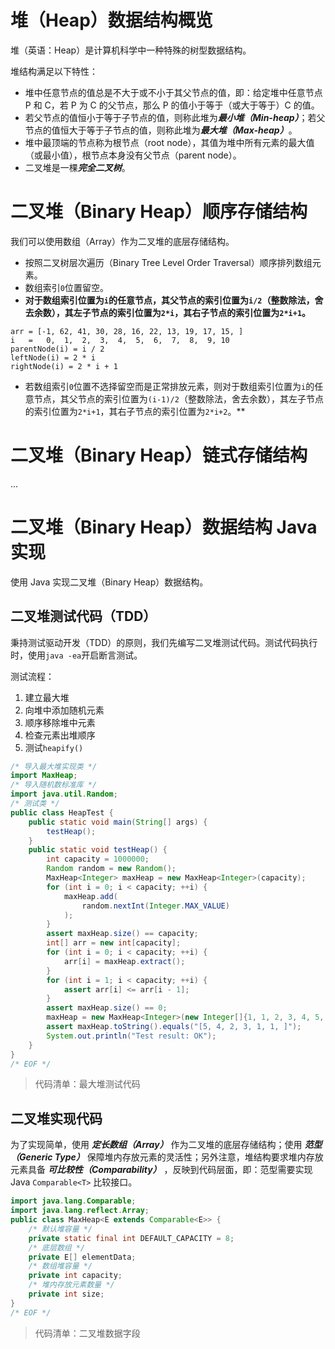 # 堆（Heap）数据结构概览

堆（英语：Heap）是计算机科学中一种特殊的树型数据结构。

堆结构满足以下特性：

- 堆中任意节点的值总是不大于或不小于其父节点的值，即：给定堆中任意节点 P 和 C，若 P 为 C 的父节点，那么 P 的值小于等于（或大于等于）C 的值。
- 若父节点的值恒小于等于子节点的值，则称此堆为***最小堆（Min-heap）***；若父节点的值恒大于等于子节点的值，则称此堆为***最大堆（Max-heap）***。
- 堆中最顶端的节点称为根节点（root node），其值为堆中所有元素的最大值（或最小值），根节点本身没有父节点（parent node）。
- 二叉堆是一棵***完全二叉树***。

# 二叉堆（Binary Heap）顺序存储结构

我们可以使用数组（Array）作为二叉堆的底层存储结构。

- 按照二叉树层次遍历（Binary Tree Level Order Traversal）顺序排列数组元素。
- 数组索引`0`位置留空。
- **对于数组索引位置为`i`的任意节点，其父节点的索引位置为`i/2`（整数除法，舍去余数），其左子节点的索引位置为`2*i`，其右子节点的索引位置为`2*i+1`。**
```plain
arr = [-1, 62, 41, 30, 28, 16, 22, 13, 19, 17, 15, ]
i   =   0,  1,  2,  3,  4,  5,  6,  7,  8,  9, 10
parentNode(i) = i / 2
leftNode(i) = 2 * i
rightNode(i) = 2 * i + 1
```
- 若数组索引`0`位置不选择留空而是正常排放元素，则对于数组索引位置为`i`的任意节点，其父节点的索引位置为`(i-1)/2`（整数除法，舍去余数），其左子节点的索引位置为`2*i+1`，其右子节点的索引位置为`2*i+2`。**

# 二叉堆（Binary Heap）链式存储结构

...

# 二叉堆（Binary Heap）数据结构 Java 实现

使用 Java 实现二叉堆（Binary Heap）数据结构。

## 二叉堆测试代码（TDD）

秉持测试驱动开发（TDD）的原则，我们先编写二叉堆测试代码。测试代码执行时，使用`java -ea`开启断言测试。

测试流程：

1. 建立最大堆
2. 向堆中添加随机元素
3. 顺序移除堆中元素
4. 检查元素出堆顺序
5. 测试`heapify()`

```java
/* 导入最大堆实现类 */
import MaxHeap;
/* 导入随机数标准库 */
import java.util.Random;
/* 测试类 */
public class HeapTest {
    public static void main(String[] args) {
        testHeap();
    }
    public static void testHeap() {
        int capacity = 1000000;
        Random random = new Random();
        MaxHeap<Integer> maxHeap = new MaxHeap<Integer>(capacity);
        for (int i = 0; i < capacity; ++i) {
            maxHeap.add(
                random.nextInt(Integer.MAX_VALUE)
            );
        }
        assert maxHeap.size() == capacity;
        int[] arr = new int[capacity];
        for (int i = 0; i < capacity; ++i) {
            arr[i] = maxHeap.extract();
        }
        for (int i = 1; i < capacity; ++i) {
            assert arr[i] <= arr[i - 1];
        }
        assert maxHeap.size() == 0;
        maxHeap = new MaxHeap<Integer>(new Integer[]{1, 1, 2, 3, 4, 5, });
        assert maxHeap.toString().equals("[5, 4, 2, 3, 1, 1, ]");
        System.out.println("Test result: OK");
    }
}
/* EOF */
```
> 代码清单：最大堆测试代码

## 二叉堆实现代码

为了实现简单，使用 ***定长数组（Array）*** 作为二叉堆的底层存储结构；使用 ***范型（Generic Type）*** 保障堆内存放元素的灵活性；另外注意，堆结构要求堆内存放元素具备 ***可比较性（Comparability）*** ，反映到代码层面，即：范型需要实现 Java `Comparable<T>` 比较接口。

```java
import java.lang.Comparable;
import java.lang.reflect.Array;
public class MaxHeap<E extends Comparable<E>> {
    /* 默认堆容量 */
    private static final int DEFAULT_CAPACITY = 8;
    /* 底层数组 */
    private E[] elementData;
    /* 数组堆容量 */
    private int capacity;
    /* 堆内存放元素数量 */
    private int size;
}
/* EOF */
```
> 代码清单：二叉堆数据字段

<!-- EOF -->